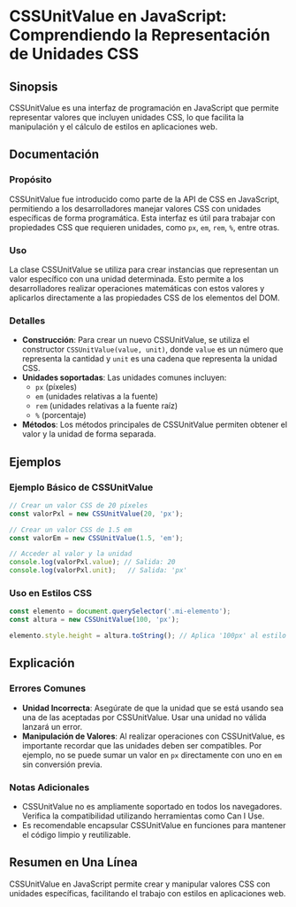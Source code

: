 <!--
Meta Description: # CSSUnitValue en JavaScript: Comprendiendo la Representación de Unidades CSS ## Sinopsis CSSUnitValue es una interfaz de programación en JavaScript q...
Meta Keywords: cssunitvalue, css, unidades, que, con
-->

# CSSUnitValue en JavaScript: Comprendiendo la Representación de Unidades CSS

## Sinopsis
CSSUnitValue es una interfaz de programación en JavaScript que permite representar valores que incluyen unidades CSS, lo que facilita la manipulación y el cálculo de estilos en aplicaciones web.

## Documentación
### Propósito
CSSUnitValue fue introducido como parte de la API de CSS en JavaScript, permitiendo a los desarrolladores manejar valores CSS con unidades específicas de forma programática. Esta interfaz es útil para trabajar con propiedades CSS que requieren unidades, como `px`, `em`, `rem`, `%`, entre otras.

### Uso
La clase CSSUnitValue se utiliza para crear instancias que representan un valor específico con una unidad determinada. Esto permite a los desarrolladores realizar operaciones matemáticas con estos valores y aplicarlos directamente a las propiedades CSS de los elementos del DOM.

### Detalles
- **Construcción**: Para crear un nuevo CSSUnitValue, se utiliza el constructor `CSSUnitValue(value, unit)`, donde `value` es un número que representa la cantidad y `unit` es una cadena que representa la unidad CSS.
- **Unidades soportadas**: Las unidades comunes incluyen:
  - `px` (píxeles)
  - `em` (unidades relativas a la fuente)
  - `rem` (unidades relativas a la fuente raíz)
  - `%` (porcentaje)
- **Métodos**: Los métodos principales de CSSUnitValue permiten obtener el valor y la unidad de forma separada.

## Ejemplos
### Ejemplo Básico de CSSUnitValue
```javascript
// Crear un valor CSS de 20 píxeles
const valorPxl = new CSSUnitValue(20, 'px');

// Crear un valor CSS de 1.5 em
const valorEm = new CSSUnitValue(1.5, 'em');

// Acceder al valor y la unidad
console.log(valorPxl.value); // Salida: 20
console.log(valorPxl.unit);   // Salida: 'px'
```

### Uso en Estilos CSS
```javascript
const elemento = document.querySelector('.mi-elemento');
const altura = new CSSUnitValue(100, 'px');

elemento.style.height = altura.toString(); // Aplica '100px' al estilo del elemento
```

## Explicación
### Errores Comunes
- **Unidad Incorrecta**: Asegúrate de que la unidad que se está usando sea una de las aceptadas por CSSUnitValue. Usar una unidad no válida lanzará un error.
- **Manipulación de Valores**: Al realizar operaciones con CSSUnitValue, es importante recordar que las unidades deben ser compatibles. Por ejemplo, no se puede sumar un valor en `px` directamente con uno en `em` sin conversión previa.

### Notas Adicionales
- CSSUnitValue no es ampliamente soportado en todos los navegadores. Verifica la compatibilidad utilizando herramientas como Can I Use.
- Es recomendable encapsular CSSUnitValue en funciones para mantener el código limpio y reutilizable.

## Resumen en Una Línea
CSSUnitValue en JavaScript permite crear y manipular valores CSS con unidades específicas, facilitando el trabajo con estilos en aplicaciones web.